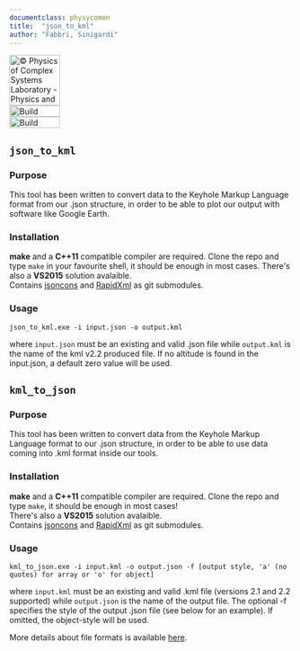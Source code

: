 ```yaml
---
documentclass: physycomen
title:  "json_to_kml"
author: "Fabbri, Sinigardi"
---
```


<a href="http://www.physycom.unibo.it"> 
<div class="image">
<img src="https://cdn.rawgit.com/physycom/templates/697b327d/logo_unibo.png" width="90" height="90" alt="© Physics of Complex Systems Laboratory - Physics and Astronomy Department - University of Bologna"> 
</div>
</a>
<a href="https://travis-ci.org/physycom/json_to_kml"> 
<div class="image">
<img src="https://travis-ci.org/physycom/json_to_kml.svg?branch=master" width="90" height="20" alt="Build Status"> 
</div>
</a>
<a href="https://ci.appveyor.com/project/cenit/json-to-kml"> 
<div class="image">
<img src="https://ci.appveyor.com/api/projects/status/tk7a69ly5xqm35m7?svg=true" width="90" height="20" alt="Build Status"> 
</div>
</a>


## `json_to_kml`
### Purpose
This tool has been written to convert data to the Keyhole Markup Language format from our .json structure, in order to be able to plot our output with software like Google Earth.


### Installation
**make** and a **C++11** compatible compiler are required. Clone the repo and type ``make`` in your favourite shell, it should be enough in most cases.
There's also a **VS2015** solution avalaible.   
Contains [jsoncons](https://github.com/danielaparker/jsoncons) and [RapidXml](https://github.com/physycom/rapidxml) as git submodules.

### Usage
```
json_to_kml.exe -i input.json -o output.kml 
```
where `input.json` must be an existing and valid .json file while `output.kml` is the name of the kml v2.2 produced file.
If no altitude is found in the input.json, a default zero value will be used.


## `kml_to_json`
### Purpose
This tool has been written to convert data from the Keyhole Markup Language format to our .json structure, in order to be able to use data coming into .kml format inside our tools.

### Installation
**make** and a **C++11** compatible compiler are required. Clone the repo and type ``make``, it should be enough in most cases!   
There's also a **VS2015** solution avalaible.   
Contains [jsoncons](https://github.com/danielaparker/jsoncons) and [RapidXml](https://github.com/physycom/rapidxml) as git submodules.

### Usage
```
kml_to_json.exe -i input.kml -o output.json -f [output style, 'a' (no quotes) for array or 'o' for object]
```
where `input.kml` must be an existing and valid .kml file (versions 2.1 and 2.2 supported) while `output.json` is the name of the output file.
The optional -f specifies the style of the output .json file (see below for an example). If omitted, the object-style will be used.


More details about file formats is available [here](https://github.com/physycom/file_format_specifications/blob/master/formati_file.md).

